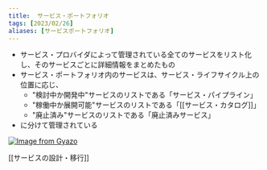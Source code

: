 ```yaml
---
title:  サービス・ポートフォリオ
tags: [2023/02/26]
aliases: [サービスポートフォリオ]
---
```


- サービス・プロバイダによって管理されている全てのサービスをリスト化し、そのサービスごとに詳細情報をまとめたもの
- サービス・ポートフォリオ内のサービスは、サービス・ライフサイクル上の位置に応じ、
	- "検討中か開発中"サービスのリストである「サービス・パイプライン」
	- "稼働中か展開可能"サービスのリストである「[[サービス・カタログ]]」
	- "廃止済み"サービスのリストである「廃止済みサービス」
- に分けて管理されている

[![Image from Gyazo](https://i.gyazo.com/8f4e5ba355a75e75d9fdfaa2aedd969e.gif)](https://gyazo.com/8f4e5ba355a75e75d9fdfaa2aedd969e)

[[サービスの設計・移行]]